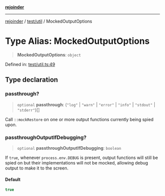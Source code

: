 [**rejoinder**](../../../README.md)

***

[rejoinder](../../../README.md) / [test/util](../README.md) / MockedOutputOptions

# Type Alias: MockedOutputOptions

> **MockedOutputOptions**: `object`

Defined in: [test/util.ts:49](https://github.com/Xunnamius/rejoinder/blob/64011a11a45735665b3ce75107a37b187f35af77/test/util.ts#L49)

## Type declaration

### passthrough?

> `optional` **passthrough**: (`"log"` \| `"warn"` \| `"error"` \| `"info"` \| `"stdout"` \| `"stderr"`)[]

Call `::mockRestore` on one or more output functions currently being spied
upon.

### passthroughOutputIfDebugging?

> `optional` **passthroughOutputIfDebugging**: `boolean`

If `true`, whenever `process.env.DEBUG` is present, output functions will
still be spied on but their implementations will not be mocked, allowing
debug output to make it to the screen.

#### Default

```ts
true
```
